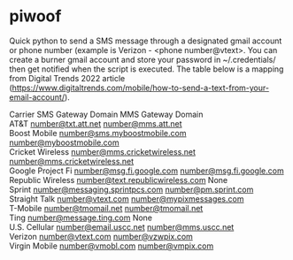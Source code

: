 # piwoof

Quick python to send a SMS message through a designated gmail account or phone number (example is Verizon - <phone number@vtext>. You can create a burner gmail account and store your password in ~/.credentials/ then get notified when the script is executed. The table below is a mapping from Digital Trends 2022 article (https://www.digitaltrends.com/mobile/how-to-send-a-text-from-your-email-account/).


Carrier	          SMS Gateway Domain	              MMS Gateway Domain  
AT&T	            number@txt.att.net	              number@mms.att.net  
Boost Mobile	    number@sms.myboostmobile.com      number@myboostmobile.com  
Cricket Wireless  number@mms.cricketwireless.net	  number@mms.cricketwireless.net  
Google Project Fi number@msg.fi.google.com	        number@msg.fi.google.com  
Republic Wireless number@text.republicwireless.com	None  
Sprint	          number@messaging.sprintpcs.com	  number@pm.sprint.com  
Straight Talk	    number@vtext.com	                number@mypixmessages.com  
T-Mobile	        number@tmomail.net	              number@tmomail.net  
Ting	            number@message.ting.com	          None  
U.S. Cellular	    number@email.uscc.net	            number@mms.uscc.net  
Verizon	          number@vtext.com	                number@vzwpix.com  
Virgin Mobile	    number@vmobl.com	                number@vmpix.com  
